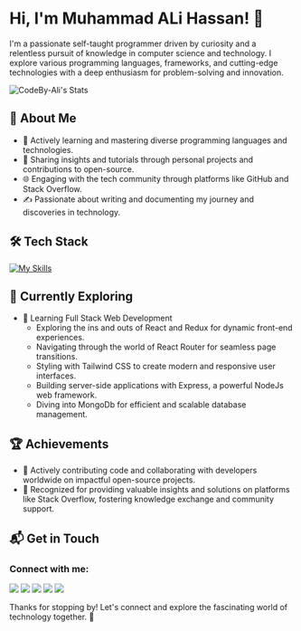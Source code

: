 # Hi, I'm Muhammad ALi Hassan! 👋

I'm a passionate self-taught programmer driven by curiosity and a relentless pursuit of knowledge in computer science and technology. I explore various programming languages, frameworks, and cutting-edge technologies with a deep enthusiasm for problem-solving and innovation.


![CodeBy-Ali's Stats](https://github-readme-stats.vercel.app/api?username=CodeBy-Ali&theme=tokyonight&show_icons=true&hide_border=true&count_private=true)

## 🚀 About Me

- 🔭 Actively learning and mastering diverse programming languages and technologies.
- 📝 Sharing insights and tutorials through personal projects and contributions to open-source.
- 🌐 Engaging with the tech community through platforms like GitHub and Stack Overflow.
- ✍️ Passionate about writing and documenting my journey and discoveries in technology.


## 🛠️ Tech Stack

[![My Skills](https://skillicons.dev/icons?i=js,ts,tailwind,react,nextjs,nodejs,express,mongodb&perline=4)](https://skillicons.dev)

## 🌱 Currently Exploring

- 🚀 Learning Full Stack Web Development
  - Exploring the ins and outs of React and Redux for dynamic front-end experiences.
  - Navigating through the world of React Router for seamless page transitions.
  - Styling with Tailwind CSS to create modern and responsive user interfaces.
  - Building server-side applications with Express, a powerful NodeJs web framework.
  - Diving into MongoDb for efficient and scalable database management.

 ## 🏆 Achievements

- 🌟 Actively contributing code and collaborating with developers worldwide on impactful open-source projects.
- 💬 Recognized for providing valuable insights and solutions on platforms like Stack Overflow, fostering knowledge exchange and community support.

## 📬 Get in Touch

### Connect with me:

<p align="left">  
<a href="" target="blank"><img src="https://img.icons8.com/color/35/000000/twitter--v2.png"/></a>
<a href="" target="blank"><img src="https://img.icons8.com/color/35/000000/linkedin.png"/></a>
<a href="" target="blank"><img src="https://img.icons8.com/color/35/000000/youtube-play.png"/></a>
<a href="" target="blank"><img src="https://img.icons8.com/fluency/35/000000/instagram-new.png"/></a>
<a href="mailto:muhammadalihassanofficial@gmail.com" target="blank"><img src="https://img.icons8.com/color/35/000000/gmail.png"/></a>
</p>


Thanks for stopping by! Let's connect and explore the fascinating world of technology together. 🚀
